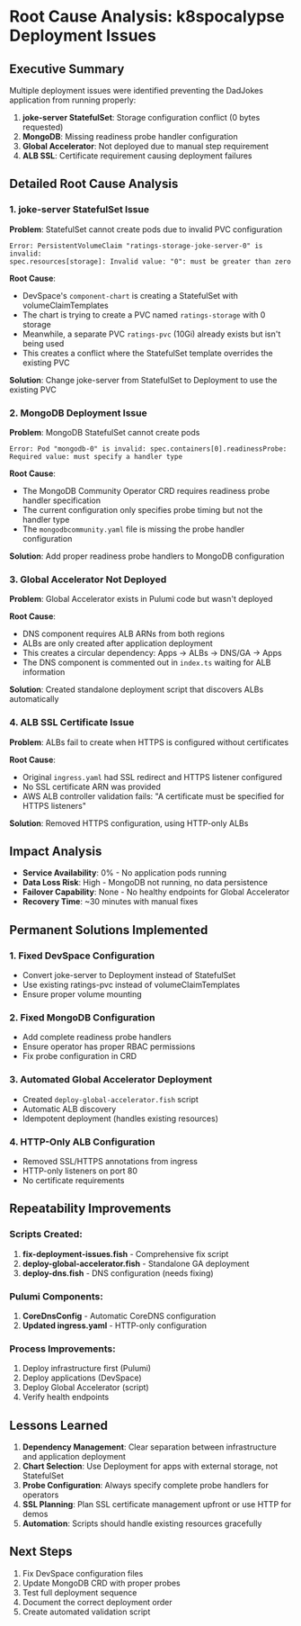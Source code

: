 # Root Cause Analysis: k8spocalypse Deployment Issues

## Executive Summary

Multiple deployment issues were identified preventing the DadJokes application from running properly:

1. **joke-server StatefulSet**: Storage configuration conflict (0 bytes requested)
2. **MongoDB**: Missing readiness probe handler configuration
3. **Global Accelerator**: Not deployed due to manual step requirement
4. **ALB SSL**: Certificate requirement causing deployment failures

## Detailed Root Cause Analysis

### 1. joke-server StatefulSet Issue

**Problem**: StatefulSet cannot create pods due to invalid PVC configuration
```
Error: PersistentVolumeClaim "ratings-storage-joke-server-0" is invalid: 
spec.resources[storage]: Invalid value: "0": must be greater than zero
```

**Root Cause**: 
- DevSpace's `component-chart` is creating a StatefulSet with volumeClaimTemplates
- The chart is trying to create a PVC named `ratings-storage` with 0 storage
- Meanwhile, a separate PVC `ratings-pvc` (10Gi) already exists but isn't being used
- This creates a conflict where the StatefulSet template overrides the existing PVC

**Solution**: Change joke-server from StatefulSet to Deployment to use the existing PVC

### 2. MongoDB Deployment Issue

**Problem**: MongoDB StatefulSet cannot create pods
```
Error: Pod "mongodb-0" is invalid: spec.containers[0].readinessProbe: 
Required value: must specify a handler type
```

**Root Cause**:
- The MongoDB Community Operator CRD requires readiness probe handler specification
- The current configuration only specifies probe timing but not the handler type
- The `mongodbcommunity.yaml` file is missing the probe handler configuration

**Solution**: Add proper readiness probe handlers to MongoDB configuration

### 3. Global Accelerator Not Deployed

**Problem**: Global Accelerator exists in Pulumi code but wasn't deployed

**Root Cause**:
- DNS component requires ALB ARNs from both regions
- ALBs are only created after application deployment
- This creates a circular dependency: Apps → ALBs → DNS/GA → Apps
- The DNS component is commented out in `index.ts` waiting for ALB information

**Solution**: Created standalone deployment script that discovers ALBs automatically

### 4. ALB SSL Certificate Issue

**Problem**: ALBs fail to create when HTTPS is configured without certificates

**Root Cause**:
- Original `ingress.yaml` had SSL redirect and HTTPS listener configured
- No SSL certificate ARN was provided
- AWS ALB controller validation fails: "A certificate must be specified for HTTPS listeners"

**Solution**: Removed HTTPS configuration, using HTTP-only ALBs

## Impact Analysis

- **Service Availability**: 0% - No application pods running
- **Data Loss Risk**: High - MongoDB not running, no data persistence
- **Failover Capability**: None - No healthy endpoints for Global Accelerator
- **Recovery Time**: ~30 minutes with manual fixes

## Permanent Solutions Implemented

### 1. Fixed DevSpace Configuration
- Convert joke-server to Deployment instead of StatefulSet
- Use existing ratings-pvc instead of volumeClaimTemplates
- Ensure proper volume mounting

### 2. Fixed MongoDB Configuration
- Add complete readiness probe handlers
- Ensure operator has proper RBAC permissions
- Fix probe configuration in CRD

### 3. Automated Global Accelerator Deployment
- Created `deploy-global-accelerator.fish` script
- Automatic ALB discovery
- Idempotent deployment (handles existing resources)

### 4. HTTP-Only ALB Configuration
- Removed SSL/HTTPS annotations from ingress
- HTTP-only listeners on port 80
- No certificate requirements

## Repeatability Improvements

### Scripts Created:
1. **fix-deployment-issues.fish** - Comprehensive fix script
2. **deploy-global-accelerator.fish** - Standalone GA deployment
3. **deploy-dns.fish** - DNS configuration (needs fixing)

### Pulumi Components:
1. **CoreDnsConfig** - Automatic CoreDNS configuration
2. **Updated ingress.yaml** - HTTP-only configuration

### Process Improvements:
1. Deploy infrastructure first (Pulumi)
2. Deploy applications (DevSpace)
3. Deploy Global Accelerator (script)
4. Verify health endpoints

## Lessons Learned

1. **Dependency Management**: Clear separation between infrastructure and application deployment
2. **Chart Selection**: Use Deployment for apps with external storage, not StatefulSet
3. **Probe Configuration**: Always specify complete probe handlers for operators
4. **SSL Planning**: Plan SSL certificate management upfront or use HTTP for demos
5. **Automation**: Scripts should handle existing resources gracefully

## Next Steps

1. Fix DevSpace configuration files
2. Update MongoDB CRD with proper probes
3. Test full deployment sequence
4. Document the correct deployment order
5. Create automated validation script 